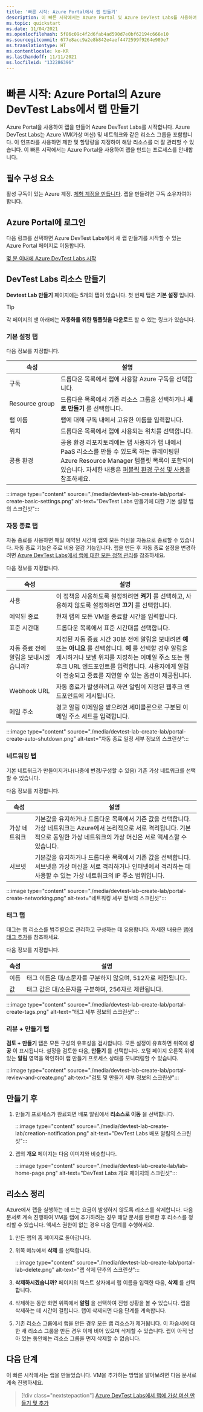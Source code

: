 ```yaml
---
title: '빠른 시작: Azure Portal에서 랩 만들기'
description: 이 빠른 시작에서는 Azure Portal 및 Azure DevTest Labs를 사용하여 랩을 만듭니다.
ms.topic: quickstart
ms.date: 11/04/2021
ms.openlocfilehash: 5f86c09c4f2d6fab4ad590d7e0bf62194c666e10
ms.sourcegitcommit: 677e8acc9a2e8b842e4aef4472599f9264e989e7
ms.translationtype: HT
ms.contentlocale: ko-KR
ms.lasthandoff: 11/11/2021
ms.locfileid: "132286396"
---
```

# <a name="quickstart-create-a-lab-in-azure-devtest-labs-in-azure-portal"></a>빠른 시작: Azure Portal의 Azure DevTest Labs에서 랩 만들기

Azure Portal을 사용하여 랩을 만들어 Azure DevTest Labs를 시작합니다. Azure DevTest Labs는 Azure VM(가상 머신) 및 네트워크와 같은 리소스 그룹을 포함합니다. 이 인프라를 사용하면 제한 및 할당량을 지정하여 해당 리소스를 더 잘 관리할 수 있습니다. 이 빠른 시작에서는 Azure Portal을 사용하여 랩을 만드는 프로세스를 안내합니다.

## <a name="prerequisites"></a>필수 구성 요소

활성 구독이 있는 Azure 계정. [체험 계정을 만듭니다](https://azure.microsoft.com/free/?WT.mc_id=A261C142F). 랩을 만들려면 구독 소유자여야 합니다.

## <a name="sign-in-to-the-azure-portal"></a>Azure Portal에 로그인

다음 링크를 선택하면 Azure DevTest Labs에서 새 랩 만들기를 시작할 수 있는 Azure Portal 페이지로 이동합니다.

[몇 분 이내에 Azure DevTest Labs 시작](https://go.microsoft.com/fwlink/?LinkID=627034&clcid=0x409)

## <a name="create-a-devtest-labs-resource"></a>DevTest Labs 리소스 만들기

**Devtest Lab 만들기** 페이지에는 5개의 탭이 있습니다. 첫 번째 탭은 **기본 설정** 입니다.

> [!TIP]
> 각 페이지의 맨 아래에는 **자동화를 위한 템플릿을 다운로드** 할 수 있는 링크가 있습니다.

### <a name="basic-settings-tab"></a>기본 설정 탭

다음 정보를 지정합니다.

|속성 | 설명 |
|---|---|
|구독| 드롭다운 목록에서 랩에 사용할 Azure 구독을 선택합니다.|
|Resource&nbsp;group| 드롭다운 목록에서 기존 리소스 그룹을 선택하거나 **새로 만들기** 를 선택합니다.|
|랩 이름| 랩에 대해 구독 내에서 고유한 이름을 입력합니다.|
|위치| 드롭다운 목록에서 랩에 사용되는 위치를 선택합니다.|
|공용 환경| 공용 환경 리포지토리에는 랩 사용자가 랩 내에서 PaaS 리소스를 만들 수 있도록 하는 큐레이팅된 Azure Resource Manager 템플릿 목록이 포함되어 있습니다. 자세한 내용은 [퍼블릭 환경 구성 및 사용](devtest-lab-configure-use-public-environments.md)을 참조하세요.|

:::image type="content" source="./media/devtest-lab-create-lab/portal-create-basic-settings.png" alt-text="DevTest Labs 만들기에 대한 기본 설정 탭의 스크린샷":::


### <a name="auto-shutdown-tab"></a>자동 종료 탭

자동 종료를 사용하면 매일 예약된 시간에 랩의 모든 머신을 자동으로 종료할 수 있습니다. 자동 종료 기능은 주로 비용 절감 기능입니다. 랩을 만든 후 자동 종료 설정을 변경하려면 [Azure DevTest Labs에서 랩에 대한 모든 정책 관리](./devtest-lab-set-lab-policy.md#set-auto-shutdown)를 참조하세요.

다음 정보를 지정합니다.

|속성 | 설명 |
|---|---|
|사용| 이 정책을 사용하도록 설정하려면 **켜기** 를 선택하고, 사용하지 않도록 설정하려면 **끄기** 를 선택합니다.|
|예약된&nbsp;종료| 현재 랩의 모든 VM을 종료할 시간을 입력합니다.|
|표준 시간대| 드롭다운 목록에서 표준 시간대를 선택합니다.|
|자동 종료 전에 알림을 보내시겠습니까? | 지정된 자동 종료 시간 30분 전에 알림을 보내려면 **예** 또는 **아니요** 를 선택합니다. **예** 를 선택할 경우 알림을 게시하거나 보낼 위치를 지정하는 이메일 주소 또는 웹후크 URL 엔드포인트를 입력합니다. 사용자에게 알림이 전송되고 종료를 지연할 수 있는 옵션이 제공됩니다.|
|Webhook URL| 자동 종료가 발생하려고 하면 알림이 지정된 웹후크 엔드포인트에 게시됩니다.|
|메일 주소| 경고 알림 이메일을 받으려면 세미콜론으로 구분된 이메일 주소 세트를 입력합니다.|

:::image type="content" source="./media/devtest-lab-create-lab/portal-create-auto-shutdown.png" alt-text="자동 종료 일정 세부 정보의 스크린샷":::

### <a name="networking-tab"></a>네트워킹 탭

기본 네트워크가 만들어지거나(나중에 변경/구성할 수 있음) 기존 가상 네트워크를 선택할 수 있습니다.

다음 정보를 지정합니다.

|속성 | 설명 |
|---|---|
|가상&nbsp;네트워크| 기본값을 유지하거나 드롭다운 목록에서 기존 값을 선택합니다. 가상 네트워크는 Azure에서 논리적으로 서로 격리됩니다. 기본적으로 동일한 가상 네트워크의 가상 머신은 서로 액세스할 수 있습니다.|
|서브넷| 기본값을 유지하거나 드롭다운 목록에서 기존 값을 선택합니다. 서브넷은 가상 머신을 서로 격리하거나 인터넷에서 격리하는 데 사용할 수 있는 가상 네트워크의 IP 주소 범위입니다.|

:::image type="content" source="./media/devtest-lab-create-lab/portal-create-networking.png" alt-text="네트워킹 세부 정보의 스크린샷":::

### <a name="tags-tab"></a>태그 탭

태그는 랩 리소스를 범주별으로 관리하고 구성하는 데 유용합니다. 자세한 내용은 [랩에 태그 추가](devtest-lab-add-tag.md)를 참조하세요.

다음 정보를 지정합니다.

|속성 | 설명 |
|---|---|
|이름| 태그 이름은 대/소문자를 구분하지 않으며, 512자로 제한됩니다.|
|값| 태그 값은 대/소문자를 구분하며, 256자로 제한됩니다.|

:::image type="content" source="./media/devtest-lab-create-lab/portal-create-tags.png" alt-text="태그 세부 정보의 스크린샷":::

### <a name="review--create-tab"></a>리뷰 + 만들기 탭

**검토 + 만들기** 탭은 모든 구성의 유효성을 검사합니다. 모든 설정이 유효하면 위쪽에 **성공** 이 표시됩니다. 설정을 검토한 다음, **만들기** 를 선택합니다. 포털 페이지 오른쪽 위에 있는 **알림** 영역을 확인하여 랩 만들기 프로세스 상태를 모니터링할 수 있습니다. 

:::image type="content" source="./media/devtest-lab-create-lab/portal-review-and-create.png" alt-text="검토 및 만들기 세부 정보의 스크린샷":::

## <a name="post-creation"></a>만들기 후

1. 만들기 프로세스가 완료되면 배포 알림에서 **리소스로 이동** 을 선택합니다.

    :::image type="content" source="./media/devtest-lab-create-lab/creation-notification.png" alt-text="DevTest Labs 배포 알림의 스크린샷":::

1. 랩의 **개요** 페이지는 다음 이미지와 비슷합니다.

    :::image type="content" source="./media/devtest-lab-create-lab/lab-home-page.png" alt-text="DevTest Labs 개요 페이지의 스크린샷":::

## <a name="clean-up-resources"></a>리소스 정리

Azure에서 랩을 실행하는 데 드는 요금이 발생하지 않도록 리소스를 삭제합니다. 다음 문서로 계속 진행하여 VM을 랩에 추가하려는 경우 해당 문서를 완료한 후 리소스를 정리할 수 있습니다. 액세스 권한이 없는 경우 다음 단계를 수행하세요.

1. 만든 랩의 홈 페이지로 돌아갑니다.

1. 위쪽 메뉴에서 **삭제** 를 선택합니다.

   :::image type="content" source="./media/devtest-lab-create-lab/portal-lab-delete.png" alt-text="랩 삭제 단추의 스크린샷":::

1. **삭제하시겠습니까?** 페이지의 텍스트 상자에서 랩 이름을 입력한 다음, **삭제** 를 선택합니다.

1. 삭제하는 동안 화면 위쪽에서 **알림** 을 선택하여 진행 상황을 볼 수 있습니다. 랩을 삭제하는 데 시간이 걸립니다. 랩이 삭제되면 다음 단계를 계속합니다.

1. 기존 리소스 그룹에서 랩을 만든 경우 모든 랩 리소스가 제거됩니다. 이 자습서에 대한 새 리소스 그룹을 만든 경우 이제 비어 있으며 삭제할 수 있습니다. 랩이 아직 남아 있는 동안에는 리소스 그룹을 먼저 삭제할 수 없습니다.

## <a name="next-steps"></a>다음 단계
이 빠른 시작에서는 랩을 만들었습니다. VM을 추가하는 방법을 알아보려면 다음 문서로 계속 진행하세요.

> [!div class="nextstepaction"]
> [Azure DevTest Labs에서 랩에 가상 머신 만들기 및 추가](devtest-lab-add-vm.md)
